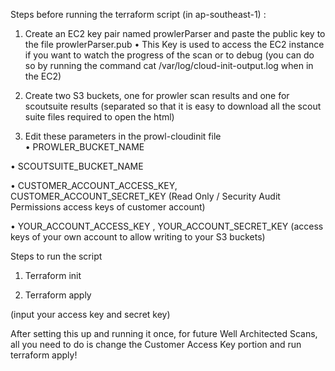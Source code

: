 Steps before running the terraform script (in ap-southeast-1) :

1.	Create an EC2 key pair named prowlerParser and paste the public key to the file prowlerParser.pub
•	This Key is  used to access the EC2  instance if you want to watch the progress of the scan or to debug (you can do so by running the command cat /var/log/cloud-init-output.log when in the EC2) 

2.	Create two S3 buckets, one for prowler scan results and one for scoutsuite results (separated so that it is easy to download all the scout suite files required to open the html)

3.	Edit these parameters in the prowl-cloudinit file  
•	PROWLER_BUCKET_NAME

•	SCOUTSUITE_BUCKET_NAME

•	CUSTOMER_ACCOUNT_ACCESS_KEY, CUSTOMER_ACCOUNT_SECRET_KEY (Read Only / Security Audit Permissions access keys of customer account)

•	YOUR_ACCOUNT_ACCESS_KEY , YOUR_ACCOUNT_SECRET_KEY (access keys of your own account to allow writing to your S3 buckets)




Steps to run the script 

1. Terraform init

2. Terraform apply 

(input your access key and secret key)


After setting this up and running it once, for future Well Architected Scans, all you need to do is change the Customer Access Key portion and run terraform apply!

